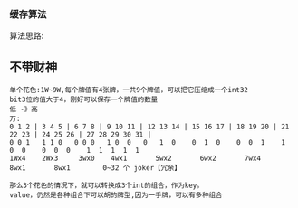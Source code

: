### 缓存算法

算法思路:
## 不带财神
    单个花色:1W~9W,每个牌值有4张牌，一共9个牌值，可以把它压缩成一个int32
    bit3位的值大于4，刚好可以保存一个牌值的数量
    低 -》高
    万:
    0 1 2 | 3 4 5 | 6 7 8 | 9 10 11 | 12 13 14 | 15 16 17 | 18 19 20 | 21 22 23 | 24 25 26 | 27 28 29 30 31 |
    0 0 1   1 1 0   0 0 0   1 0  0   0   1  0    0  1  0    0  0  1    1  0  0    0  0  0    1  1  1  1  1 
    1Wx4    2Wx3     3wx0    4wx1       5wx2       6wx2       7wx4       8wx1       8wx1        0~32 个 joker【冗余】

    那么3个花色的情况下，就可以转换成3个int的组合，作为key。
    value，仍然是各种组合下可以胡的牌型,因为一手牌，可以有多种组合
    